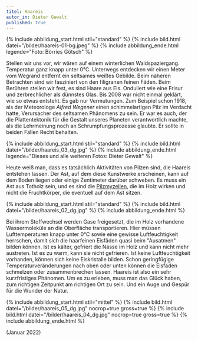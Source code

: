 ```yaml
---
titel: Haareis
autor_in: Dieter Gewalt
published: true
---
```

{% include abbildung_start.html stil="standard" %}
{% include bild.html datei="/bilder/haareis-01-bg.jpeg" %}
{% include abbildung_ende.html legende="Foto: Börries Götsch" %}

Stellen wir uns vor, wir wären auf einem winterlichen Waldspaziergang. Temperatur ganz knapp unter 0°C. Unterwegs entdecken wir einen Meter vom Wegrand entfernt ein seltsames weißes Gebilde. Beim näheren Betrachten sind wir fasziniert von den filigranen feinen Fäden. Beim Berühren stellen wir fest, es sind Haare aus Eis. Onduliert wie eine Frisur und zerbrechlicher als dünnstes Glas. Bis 2008 war nicht einmal geklärt, wie so etwas entsteht. Es gab nur Vermutungen. Zum Beispiel schon 1918, als der Meteorologe *Alfred Wegener* einen schimmelartigen Pilz im Verdacht hatte, Verursacher des seltsamen Phänomens zu sein. Er war es auch, der die Plattentektonik für die Gestalt unseres Planeten verantwortlich machte, als die Lehrmeinung noch an Schrumpfungsprozesse glaubte. Er sollte in beiden Fällen Recht behalten.

{% include abbildung_start.html stil="standard" %}
{% include bild.html datei="/bilder/haareis_03_dg.jpg" %}
{% include abbildung_ende.html legende="Dieses und alle weiteren Fotos: Dieter Gewalt" %}

Heute weiß man, dass es tatsächlich Aktivitäten von Pilzen sind, die Haareis entstehen lassen. Der Ast, auf dem diese Kunstwerke erscheinen, kann auf dem Boden liegen oder einige Zentimeter darüber schweben. Es muss ein Ast aus Totholz sein, und es sind die [Pilzmyzelien](Myzel "Glossar"), die im Holz wirken und nicht die Fruchtkörper, die eventuell auf dem Ast sitzen.

{% include abbildung_start.html stil="standard" %}
{% include bild.html datei="/bilder/haareis_02_dg.jpg" %}
{% include abbildung_ende.html %}

Bei ihrem Stoffwechsel werden Gase freigesetzt, die im Holz vorhandene Wassermoleküle an die Oberfläche transportieren. Hier müssen Lufttemperaturen knapp unter 0°C sowie eine gewisse Luftfeuchtigkeit herrschen, damit sich die haarfeinen Eisfäden  quasi beim "Ausatmen"  bilden können. Ist es kälter, gefriert die Nässe im Holz und kann nicht mehr austreten. Ist es zu warm, kann sie nicht gefrieren. Ist keine Luftfeuchtigkeit vorhanden, können sich keine Eiskristalle bilden. Schon geringfügige Temperaturveränderungen nach oben oder unten können die Eisfäden schmelzen oder zusammenbrechen lassen. Haareis ist also ein sehr kurzfristiges Phänomen. Um es zu erleben, muss man das Glück haben, zum richtigen Zeitpunkt am richtigen Ort zu sein. Und ein Auge und Gespür für die Wunder der Natur.

{% include abbildung_start.html stil="mittel" %}
{% include bild.html datei="/bilder/haareis_05_dg.jpg" nocrop=true gross=true %}
{% include bild.html datei="/bilder/haareis_04_dg.jpg" nocrop=true gross=true %}
{% include abbildung_ende.html %}

(Januar 2022)